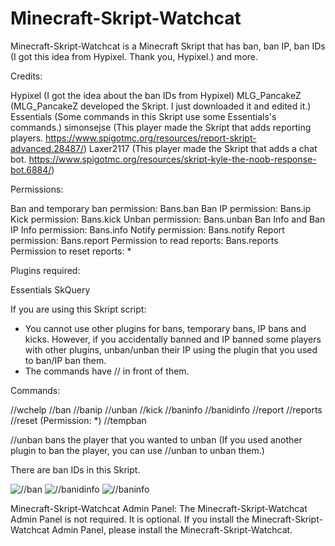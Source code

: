 # Minecraft-Skript-Watchcat


Minecraft-Skript-Watchcat is a Minecraft Skript that has ban, ban IP, ban IDs (I got this idea from Hypixel. Thank you, Hypixel.) and more.

Credits:

Hypixel (I got the idea about the ban IDs from Hypixel)
MLG_PancakeZ (MLG_PancakeZ developed the Skript. I just downloaded it and edited it.)
Essentials (Some commands in this Skript use some Essentials's commands.)
simonsejse (This player made the Skript that adds reporting players. https://www.spigotmc.org/resources/report-skript-advanced.28487/)
Laxer2117 (This player made the Skript that adds a chat bot. https://www.spigotmc.org/resources/skript-kyle-the-noob-response-bot.6884/)

Permissions:

Ban and temporary ban permission: Bans.ban
Ban IP permission: Bans.ip
Kick permission: Bans.kick
Unban permission: Bans.unban
Ban Info and Ban IP Info permission: Bans.info
Notify permission: Bans.notify
Report permission: Bans.report
Permission to read reports: Bans.reports
Permission to reset reports: *

Plugins required:

Essentials
SkQuery

If you are using this Skript script:

- You cannot use other plugins for bans, temporary bans, IP bans and kicks. However, if you accidentally banned and IP banned some players with other plugins, unban/unban their IP using the plugin that you used to ban/IP ban them.
- The commands have // in front of them.

Commands:

//wchelp
//ban
//banip
//unban
//kick
//baninfo
//banidinfo
//report
//reports
//reset (Permission: *)
//tempban

//unban bans the player that you wanted to unban (If you used another plugin to ban the player, you can use //unban to unban them.)

There are ban IDs in this Skript.

![//ban](https://github.com/ItzCookies/Minecraft-Skript-Watchcat/raw/master/Images/Ban.PNG)
![//banidinfo](https://raw.githubusercontent.com/ItzCookies/Minecraft-Skript-Watchcat/master/Images/BanIDInfo.PNG)
![//baninfo](https://raw.githubusercontent.com/ItzCookies/Minecraft-Skript-Watchcat/master/Images/BanInfo.PNG)

Minecraft-Skript-Watchcat Admin Panel: The Minecraft-Skript-Watchcat Admin Panel is not required. It is optional. If you install the Minecraft-Skript-Watchcat Admin Panel, please install the Minecraft-Skript-Watchcat.
